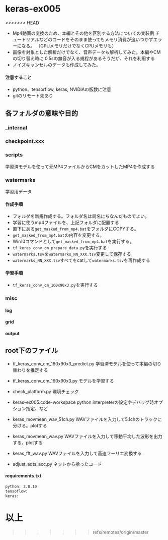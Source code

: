 # keras-ex005
<<<<<<< HEAD
* Mp4動画の変換のため、本編とその他を区別する方法についての実装例
チュートリアルなどのコードをそのまま使ってもメモリ消費が追いつかずエラーになる。
（GPUメモリだけでなくCPUメモリも）
* 画像を対象とした解析だけでなく、音声データも解析してみた。本編やCMの切り替え時に
0.5sの無音が入る規程があるそうだが、それを利用する
* ノイズキャンセルのデータも作成してみた。

#### 注意すること

* python、tensorflow, keras, NVIDIAの版数に注意
* gitのリモート先あり

## 各フォルダの意味や目的
### _internal
### checkpoint.xxx
### scripts
学習済モデルを使って元MP4ファイルからCMをカットしたMP4を作成する
### watermarks
学習用データ
#### 作成手順
* フォルダを新規作成する。フォルダ名は局名にちなんだものでよい。
* 学習に使うmp4ファイルを、上記フォルダに配置する
* 直下にある`get_masked_from_mp4.bat`をフォルダにCOPYする。
* `get_masked_from_mp4.bat`の内容を変更する。
* Win10コマンドとして`get_masked_from_mp4.bat`を実行する。
* `tf_keras_conv_cm_prepare_data.py`を実行する
* `watermarks.tsv`を`watermarks_NN_XXX.tsv`変更して保存する
* `watermarks_NN_XXX.tsv`すべてをcatして`watermarks.tsv`を再作成する
#### 学習手順
* `tf_keras_conv_cm_160x90x3.py`を実行する
### misc
#### log
#### grid
#### output

## root下のファイル

* tf_keras_conv_cm_160x90x3_predict.py
学習済モデルを使って本編の切り替わりを推定する
* tf_keras_conv_cm_160x90x3.py
モデルを学習する
* check_platform.py
環境チェック
* keras-ex005.code-workspace
python interpreterの設定やデバッグ時オプション指定、など

* keras_movmean_wav_51ch.py
WAVファイルを入力して5.1chのトラックに分ける。plotする
* keras_movmean_wav.py
WAVファイルを入力して移動平均した波形を出力する。plotする
* keras_fft_wav.py
WAVファイルを入力して高速フーリエ変換する
* adjust_adts_acc.py
ネットから拾ったコード

#### requirements.txt

```reuirements.txt
python: 3.8.10
tensoflow:
keras:
```

以上
=======
>>>>>>> refs/remotes/origin/master

